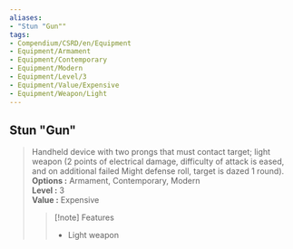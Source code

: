 ```yaml
---
aliases:
- "Stun "Gun""
tags:
- Compendium/CSRD/en/Equipment
- Equipment/Armament
- Equipment/Contemporary
- Equipment/Modern
- Equipment/Level/3
- Equipment/Value/Expensive
- Equipment/Weapon/Light
---
```


  
## Stun "Gun"  
  
>Handheld device with two prongs that must contact target; light weapon (2 points of electrical damage, difficulty of attack is eased, and on additional failed Might defense roll, target is dazed 1 round).  
> **Options :** Armament, Contemporary, Modern  
> **Level :** 3  
> **Value :** Expensive  
>>[!note] Features  
>> - Light weapon